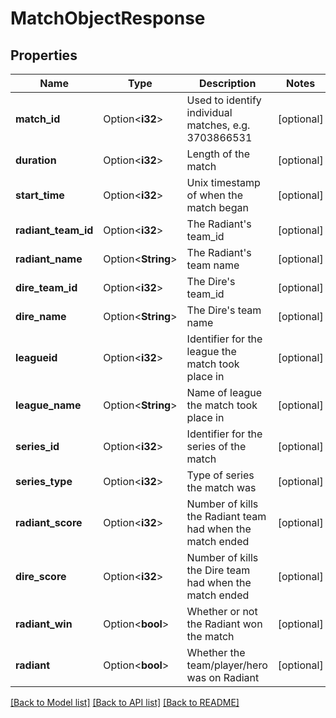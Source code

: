 # MatchObjectResponse

## Properties

Name | Type | Description | Notes
------------ | ------------- | ------------- | -------------
**match_id** | Option<**i32**> | Used to identify individual matches, e.g. 3703866531 | [optional]
**duration** | Option<**i32**> | Length of the match | [optional]
**start_time** | Option<**i32**> | Unix timestamp of when the match began | [optional]
**radiant_team_id** | Option<**i32**> | The Radiant's team_id | [optional]
**radiant_name** | Option<**String**> | The Radiant's team name | [optional]
**dire_team_id** | Option<**i32**> | The Dire's team_id | [optional]
**dire_name** | Option<**String**> | The Dire's team name | [optional]
**leagueid** | Option<**i32**> | Identifier for the league the match took place in | [optional]
**league_name** | Option<**String**> | Name of league the match took place in | [optional]
**series_id** | Option<**i32**> | Identifier for the series of the match | [optional]
**series_type** | Option<**i32**> | Type of series the match was | [optional]
**radiant_score** | Option<**i32**> | Number of kills the Radiant team had when the match ended | [optional]
**dire_score** | Option<**i32**> | Number of kills the Dire team had when the match ended | [optional]
**radiant_win** | Option<**bool**> | Whether or not the Radiant won the match | [optional]
**radiant** | Option<**bool**> | Whether the team/player/hero was on Radiant | [optional]

[[Back to Model list]](../README.md#documentation-for-models) [[Back to API list]](../README.md#documentation-for-api-endpoints) [[Back to README]](../README.md)


